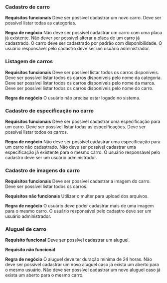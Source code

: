 ### Cadastro de carro

**Requisitos funcionais**
Deve ser possível cadastrar um novo carro.
Deve ser possível listar todas as categorias.

**Regra de negócio**
Não deve ser possível cadastrar um carro com uma placa já existente.
Não dever ser possível alterar a placa de um carro já cadastrado.
O carro deve ser cadastrado por padrão com disponibilidade.
O usuário responsável pelo cadastro deve ser um usuário administrador.

### Listagem de carros

**Requisitos funcionais**
Deve ser possível listar todos os carros disponíveis.
Deve ser possível listar todos os carros disponíveis pelo nome da categoria.
Deve ser possível listar todos os carros disponíveis pelo nome da marca.
Deve ser possível listar todos os carros disponíveis pelo nome do carro.

**Regra de negócio**
O usuário não precisa estar logado no sistema.

### Cadastro de especificação no carro

**Requisitos funcionais**
Deve ser possível cadastrar uma especificação para um carro.
Deve ser possível listar todas as especificações.
Deve ser possível listar todos os carros.

**Regra de negócio**
Não deve ser possível cadastrar uma especificação para um carro não cadastrado.
Não deve ser possível cadastrar uma especificação já existente para o mesmo carro.
O usuário responsável pelo cadastro deve ser um usuário administrador.

### Cadastro de imagens do carro

**Requisitos funcionais**
Deve ser possível cadastrar a imagem do carro.
Deve ser possível listar todos os carros.

**Requisitos não funcionais**
Utilizar o multer para upload dos arquivos.

**Regra de negócio**
O usuário deve poder cadastrar mais de uma imagem para o mesmo carro.
O usuário responsável pelo cadastro deve ser um usuário administrador.

### Aluguel de carro

**Requisito funcional**
Deve ser possível cadastrar um aluguel.

**Requisito não funcional**

**Regra de negócio**
O aluguel deve ter duração mínima de 24 horas.
Não deve ser possível cadastrar um novo aluguel caso já exista um aberto para o mesmo usuário.
Não deve ser possível cadastrar um novo aluguel caso já exista um aberto para o mesmo carro.

